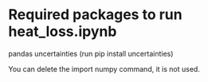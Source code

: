 # Required packages to run heat_loss.ipynb

pandas
uncertainties (run pip install uncertainties)

You can delete the import numpy command, it is not used.
